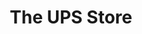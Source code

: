---
title: "The UPS Store"
url: /chicago/the-ups-store-west-washington-boulevard/
shop: copyshop
---